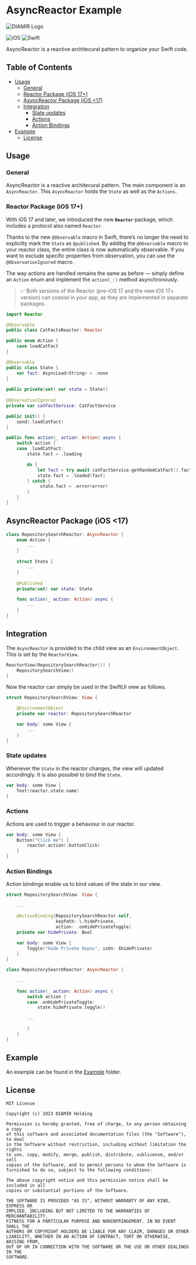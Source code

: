 # AsyncReactor Example

<picture>
  <source media="(prefers-color-scheme: dark)" srcset="https://github.com/diamirio/AsyncReactor/assets/19715246/56eef378-e63e-4732-8710-040d3440afbb">
  <img alt="DIAMIR Logo" src="https://github.com/diamirio/AsyncReactor/assets/19715246/8424fef3-5aeb-4e15-af36-55f1f3fc37b0">
</picture>

![iOS](https://img.shields.io/badge/iOS-000000?style=for-the-badge&logo=ios&logoColor=white)
![Swift](https://img.shields.io/badge/Swift-FA7343?style=for-the-badge&logo=swift&logoColor=white)

AsyncReactor is a reactive architecural pattern to organize your Swift code.

## Table of Contents
 - [Usage](#usage)
   - [General](#general)
   - [Reactor Package (iOS 17+)](#reactor-package-ios-17)
   - [AsyncReactor Package (iOS <17)](#asyncreactor-package-ios-17)
   - [Integration](#integration)
     - [State updates](#state-updates)
     - [Actions](#actions)
     - [Action Bindings](#action-bindings)
 - [Example ](#example)
   - [License ](#license)

## Usage<a name="usage"></a>
### General
AsyncReactor is a reactive architecural pattern. The main component is an `AsyncReactor`. This `AsyncReactor` holds the `State` as well as the `Actions`.

### Reactor Package (iOS 17+)

With iOS 17 and later, we introduced the new **`Reactor`** package, which includes a protocol also named `Reactor`.

Thanks to the new `@Observable` macro in Swift, there’s no longer the need to explicitly mark the `State` as `@published`. By addibg the `@Observable` macro to your reactor class, the entire class is now automatically observable. If you want to exclude specific properties from observation, you can use the `@ObservationIgnored` macro.

The way actions are handled remains the same as before — simply define an `Action` enum and implement the `action(_:)` method asynchronously.

> ✅ Both versions of the Reactor (pre-iOS 17 and the new iOS 17+ version) can coexist in your app, as they are implemented in separate packages.

```Swift
import Reactor

@Observable
public class CatFactsReactor: Reactor

public enum Action {
    case loadCatFact
}

@Observable
public class State {
    var fact: AsyncLoad<String> = .none
}
    
public private(set) var state = State()
    
@ObservationIgnored
private var catFactService: CatFactService

public init() {
    send(.loadCatFact)
}

public func action(_ action: Action) async {
    switch action {
    case .loadCatFact:
        state.fact = .loading

        do {
            let fact = try await catFactService.getRandomCatFact().fact
            state.fact = .loaded(fact)
        } catch {
             state.fact = .error(error)
        }
    }
}
```

## AsyncReactor Package (iOS <17)

```Swift
class RepositorySearchReactor: AsyncReactor {
    enum Action {
        ...
    }
    
    struct State {
        ...
    }
    
    @Published
    private(set) var state: State

    func action(_ action: Action) async { 
        ...
    }
}
```

## Integration
The `AsyncReactor` is provided to the child view as an `EnvironmentObject`. This is set by the `ReactorView`.
```Swift
ReactorView(RepositorySearchReactor()) {
    RepositorySearchView()
}
```

Now the reactor can simply be used in the SwiftUI view as follows.
```Swift
struct RepositorySearchView: View {

    @EnvironmentObject
    private var reactor: RepositorySearchReactor

    var body: some View { 
        ... 
    }
}
```

### State updates
Whenever the `State` in the reactor changes, the view will updated accordingly. It is also possibel to bind the `State`.

```Swift
var body: some View { 
    Text(reactor.state.name)
}
``````


### Actions
Actions are used to trigger a behaviour in our reactor. 

```Swift
var body: some View { 
    Button("Click me") {
        reactor.action(.buttonClick)
    }
}
``````


### Action Bindings
Action bindings enable us to bind values of the state in our view.

```Swift
struct RepositorySearchView: View {

    ...

    @ActionBinding(RepositorySearchReactor.self, 
                   keyPath: \.hidePrivate,
                   action: .onHidePrivateToggle)
    private var hidePrivate: Bool

    var body: some View { 
        Toggle("Hide Private Repos", isOn: $hidePrivate)
    }
}

class RepositorySearchReactor: AsyncReactor {
  
    ...

    func action(_ action: Action) async {
        switch action {
        case .onHidePrivateToggle:
            state.hidePrivate.toggle()

        ...

        }
    }
}
```

## Example <a name="example"></a>
An example can be found in the [Example](./Example/AsyncReactorExample) folder.

## License <a name="license"></a>
```
MIT License

Copyright (c) 2023 DIAMIR Holding

Permission is hereby granted, free of charge, to any person obtaining a copy
of this software and associated documentation files (the "Software"), to deal
in the Software without restriction, including without limitation the rights
to use, copy, modify, merge, publish, distribute, sublicense, and/or sell
copies of the Software, and to permit persons to whom the Software is
furnished to do so, subject to the following conditions:

The above copyright notice and this permission notice shall be included in all
copies or substantial portions of the Software.

THE SOFTWARE IS PROVIDED "AS IS", WITHOUT WARRANTY OF ANY KIND, EXPRESS OR
IMPLIED, INCLUDING BUT NOT LIMITED TO THE WARRANTIES OF MERCHANTABILITY,
FITNESS FOR A PARTICULAR PURPOSE AND NONINFRINGEMENT. IN NO EVENT SHALL THE
AUTHORS OR COPYRIGHT HOLDERS BE LIABLE FOR ANY CLAIM, DAMAGES OR OTHER
LIABILITY, WHETHER IN AN ACTION OF CONTRACT, TORT OR OTHERWISE, ARISING FROM,
OUT OF OR IN CONNECTION WITH THE SOFTWARE OR THE USE OR OTHER DEALINGS IN THE
SOFTWARE.
```
